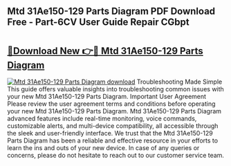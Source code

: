 ## Mtd 31Ae150-129 Parts Diagram PDF Download Free - Part-6CV User Guide Repair CGbpt

# <h2><a href="http://dfmzd16.blite.top/?on=Mtd+31Ae150-129+Parts+Diagram">🔗Download New 👉🔴 Mtd 31Ae150-129 Parts Diagram</a></h2>

[![Mtd 31Ae150-129 Parts Diagram download](https://i.imgur.com/lujVjoI.png)](http://dfmzd16.blite.top/?on=Mtd+31Ae150-129+Parts+Diagram)
Troubleshooting Made Simple This guide offers valuable insights into troubleshooting common issues with your new Mtd 31Ae150-129 Parts Diagram. Important User Agreement Please review the user agreement terms and conditions before operating your new Mtd 31Ae150-129 Parts Diagram. Mtd 31Ae150-129 Parts Diagram advanced features include real-time monitoring, voice commands, customizable alerts, and multi-device compatibility, all accessible through the sleek and user-friendly interface. We trust that the Mtd 31Ae150-129 Parts Diagram has been a reliable and effective resource in your efforts to learn the ins and outs of your new device. In case of any queries or concerns, please do not hesitate to reach out to our customer service team.
